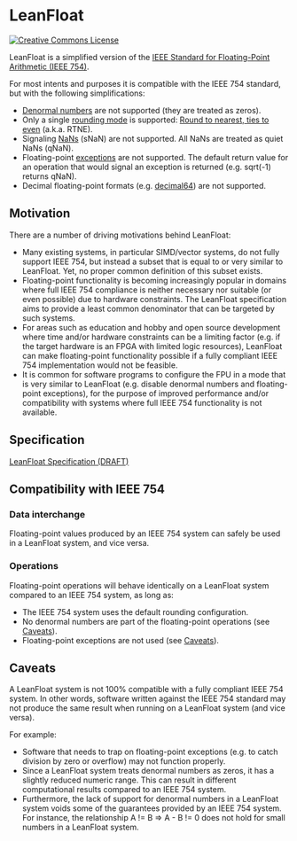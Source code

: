 # LeanFloat

[![Creative Commons License](https://i.creativecommons.org/l/by/4.0/88x31.png)](https://creativecommons.org/licenses/by/4.0/)

LeanFloat is a simplified version of the [IEEE Standard for Floating-Point Arithmetic (IEEE 754)](https://en.wikipedia.org/wiki/IEEE_754).

For most intents and purposes it is compatible with the IEEE 754 standard, but with the following simplifications:

* [Denormal numbers](https://en.wikipedia.org/wiki/Denormal_number) are not
  supported (they are treated as zeros).
* Only a single [rounding mode](https://en.wikipedia.org/wiki/IEEE_754#Rounding_rules)
  is supported: [Round to nearest, ties to even](https://en.wikipedia.org/wiki/Rounding#Round_half_to_even)
  (a.k.a. RTNE).
* Signaling [NaNs](https://en.wikipedia.org/wiki/NaN) (sNaN) are not
  supported. All NaNs are treated as quiet NaNs (qNaN).
* Floating-point [exceptions](https://en.wikipedia.org/wiki/IEEE_754#Exception_handling)
  are not supported. The default return value for an operation that would
  signal an exception is returned (e.g. sqrt(-1) returns qNaN).
* Decimal floating-point formats (e.g. [decimal64](https://en.wikipedia.org/wiki/Decimal64_floating-point_format))
  are not supported.

## Motivation

There are a number of driving motivations behind LeanFloat:

* Many existing systems, in particular SIMD/vector systems, do not fully
  support IEEE 754, but instead a subset that is equal to or very similar to
  LeanFloat. Yet, no proper common definition of this subset exists.
* Floating-point functionality is becoming increasingly popular in domains
  where full IEEE 754 compliance is neither necessary nor suitable (or even
  possible) due to hardware constraints. The LeanFloat specification aims to
  provide a least common denominator that can be targeted by such systems.
* For areas such as education and hobby and open source development where
  time and/or hardware constraints can be a limiting factor (e.g. if the
  target hardware is an FPGA with limited logic resources), LeanFloat can make
  floating-point functionality possible if a fully compliant IEEE 754
  implementation would not be feasible.
* It is common for software programs to configure the FPU in a mode that is
  very similar to LeanFloat (e.g. disable denormal numbers and floating-point
  exceptions), for the purpose of improved performance and/or compatibility
  with systems where full IEEE 754 functionality is not available.

## Specification

[LeanFloat Specification (DRAFT)](LeanFloat-Specification.md)

## Compatibility with IEEE 754

### Data interchange

Floating-point values produced by an IEEE 754 system can safely be used in a
LeanFloat system, and vice versa.

### Operations

Floating-point operations will behave identically on a LeanFloat system
compared to an IEEE 754 system, as long as:

* The IEEE 754 system uses the default rounding configuration.
* No denormal numbers are part of the floating-point operations (see
  [Caveats](#caveats)).
* Floating-point exceptions are not used (see [Caveats](#caveats)).

## Caveats

A LeanFloat system is not 100% compatible with a fully compliant IEEE 754
system. In other words, software written against the IEEE 754 standard may not
produce the same result when running on a LeanFloat system (and vice versa).

For example:

* Software that needs to trap on floating-point exceptions (e.g. to catch
  division by zero or overflow) may not function properly.
* Since a LeanFloat system treats denormal numbers as zeros, it has a slightly
  reduced numeric range. This can result in different computational results
  compared to an IEEE 754 system.
* Furthermore, the lack of support for denormal numbers in a LeanFloat system
  voids some of the guarantees provided by an IEEE 754 system. For instance,
  the relationship A != B => A - B != 0 does not hold for small numbers in a
  LeanFloat system.

